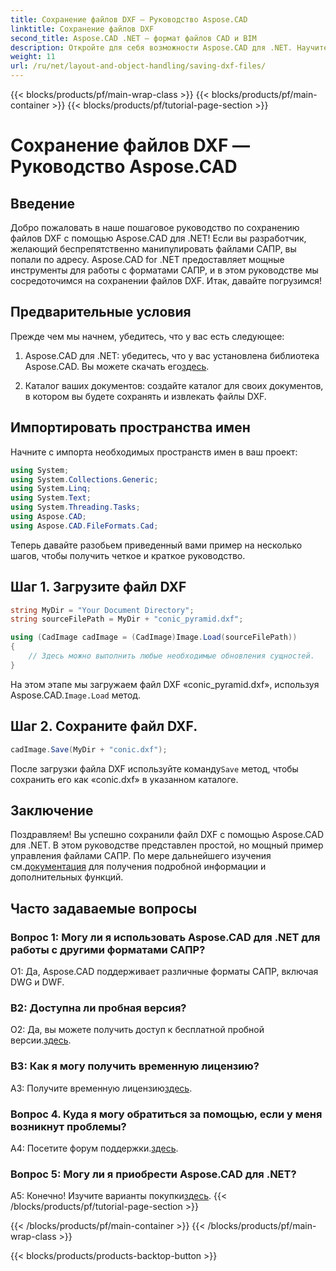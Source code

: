 ```yaml
---
title: Сохранение файлов DXF — Руководство Aspose.CAD
linktitle: Сохранение файлов DXF
second_title: Aspose.CAD .NET — формат файлов CAD и BIM
description: Откройте для себя возможности Aspose.CAD для .NET. Научитесь легко сохранять файлы DXF с помощью нашего пошагового руководства.
weight: 11
url: /ru/net/layout-and-object-handling/saving-dxf-files/
---
```


{{< blocks/products/pf/main-wrap-class >}}
{{< blocks/products/pf/main-container >}}
{{< blocks/products/pf/tutorial-page-section >}}

# Сохранение файлов DXF — Руководство Aspose.CAD

## Введение

Добро пожаловать в наше пошаговое руководство по сохранению файлов DXF с помощью Aspose.CAD для .NET! Если вы разработчик, желающий беспрепятственно манипулировать файлами САПР, вы попали по адресу. Aspose.CAD for .NET предоставляет мощные инструменты для работы с форматами САПР, и в этом руководстве мы сосредоточимся на сохранении файлов DXF. Итак, давайте погрузимся!

## Предварительные условия

Прежде чем мы начнем, убедитесь, что у вас есть следующее:

1.  Aspose.CAD для .NET: убедитесь, что у вас установлена библиотека Aspose.CAD. Вы можете скачать его[здесь](https://releases.aspose.com/cad/net/).

2. Каталог ваших документов: создайте каталог для своих документов, в котором вы будете сохранять и извлекать файлы DXF.

## Импортировать пространства имен

Начните с импорта необходимых пространств имен в ваш проект:

```csharp
using System;
using System.Collections.Generic;
using System.Linq;
using System.Text;
using System.Threading.Tasks;
using Aspose.CAD;
using Aspose.CAD.FileFormats.Cad;
```

Теперь давайте разобьем приведенный вами пример на несколько шагов, чтобы получить четкое и краткое руководство.

## Шаг 1. Загрузите файл DXF

```csharp
string MyDir = "Your Document Directory";
string sourceFilePath = MyDir + "conic_pyramid.dxf";

using (CadImage cadImage = (CadImage)Image.Load(sourceFilePath))
{
    // Здесь можно выполнить любые необходимые обновления сущностей.
}
```

На этом этапе мы загружаем файл DXF «conic_pyramid.dxf», используя Aspose.CAD.`Image.Load` метод.

## Шаг 2. Сохраните файл DXF.

```csharp
cadImage.Save(MyDir + "conic.dxf");
```

 После загрузки файла DXF используйте команду`Save` метод, чтобы сохранить его как «conic.dxf» в указанном каталоге.

## Заключение

 Поздравляем! Вы успешно сохранили файл DXF с помощью Aspose.CAD для .NET. В этом руководстве представлен простой, но мощный пример управления файлами САПР. По мере дальнейшего изучения см.[документация](https://reference.aspose.com/cad/net/) для получения подробной информации и дополнительных функций.

## Часто задаваемые вопросы

### Вопрос 1: Могу ли я использовать Aspose.CAD для .NET для работы с другими форматами САПР?

О1: Да, Aspose.CAD поддерживает различные форматы САПР, включая DWG и DWF.

### В2: Доступна ли пробная версия?

 О2: Да, вы можете получить доступ к бесплатной пробной версии.[здесь](https://releases.aspose.com/).

### В3: Как я могу получить временную лицензию?

 A3: Получите временную лицензию[здесь](https://purchase.aspose.com/temporary-license/).

### Вопрос 4. Куда я могу обратиться за помощью, если у меня возникнут проблемы?

 A4: Посетите форум поддержки.[здесь](https://forum.aspose.com/c/cad/19).

### Вопрос 5: Могу ли я приобрести Aspose.CAD для .NET?

 А5: Конечно! Изучите варианты покупки[здесь](https://purchase.aspose.com/buy).
{{< /blocks/products/pf/tutorial-page-section >}}

{{< /blocks/products/pf/main-container >}}
{{< /blocks/products/pf/main-wrap-class >}}

{{< blocks/products/products-backtop-button >}}
